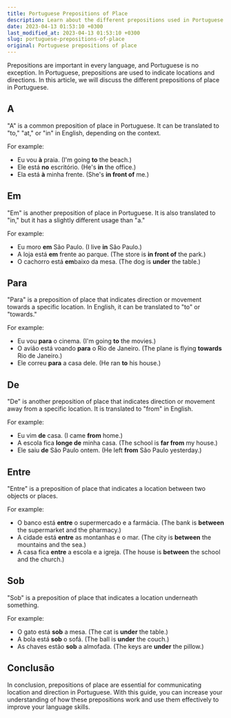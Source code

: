 ```yaml
---
title: Portuguese Prepositions of Place
description: Learn about the different prepositions used in Portuguese to indicate locations and directions.
date: 2023-04-13 01:53:10 +0300
last_modified_at: 2023-04-13 01:53:10 +0300
slug: portuguese-prepositions-of-place
original: Portuguese prepositions of place
---
```

Prepositions are important in every language, and Portuguese is no exception. In Portuguese, prepositions are used to indicate locations and directions. In this article, we will discuss the different prepositions of place in Portuguese.

## A

"A" is a common preposition of place in Portuguese. It can be translated to "to," "at," or "in" in English, depending on the context. 

For example:

- Eu vou **à** praia. (I'm going **to** the beach.)
- Ele está **no** escritório. (He's **in** the office.)
- Ela está **à** minha frente. (She's **in front of** me.)

## Em

"Em" is another preposition of place in Portuguese. It is also translated to "in," but it has a slightly different usage than "a."

For example:

- Eu moro **em** São Paulo. (I live **in** São Paulo.)
- A loja está **em** frente ao parque. (The store is **in front of** the park.)
- O cachorro está **em**baixo da mesa. (The dog is **under** the table.)

## Para

"Para" is a preposition of place that indicates direction or movement towards a specific location. In English, it can be translated to "to" or "towards."

For example:

- Eu vou **para** o cinema. (I'm going **to** the movies.)
- O avião está voando **para** o Rio de Janeiro. (The plane is flying **towards** Rio de Janeiro.)
- Ele correu **para** a casa dele. (He ran **to** his house.)

## De

"De" is another preposition of place that indicates direction or movement away from a specific location. It is translated to "from" in English.

For example:

- Eu vim **de** casa. (I came **from** home.)
- A escola fica **longe de** minha casa. (The school is **far from** my house.)
- Ele saiu **de** São Paulo ontem. (He left **from** São Paulo yesterday.)

## Entre

"Entre" is a preposition of place that indicates a location between two objects or places.

For example:

- O banco está **entre** o supermercado e a farmácia. (The bank is **between** the supermarket and the pharmacy.)
- A cidade está **entre** as montanhas e o mar. (The city is **between** the mountains and the sea.)
- A casa fica **entre** a escola e a igreja. (The house is **between** the school and the church.)

## Sob

"Sob" is a preposition of place that indicates a location underneath something.

For example:

- O gato está **sob** a mesa. (The cat is **under** the table.)
- A bola está **sob** o sofá. (The ball is **under** the couch.)
- As chaves estão **sob** a almofada. (The keys are **under** the pillow.)

## Conclusão

In conclusion, prepositions of place are essential for communicating location and direction in Portuguese. With this guide, you can increase your understanding of how these prepositions work and use them effectively to improve your language skills.
